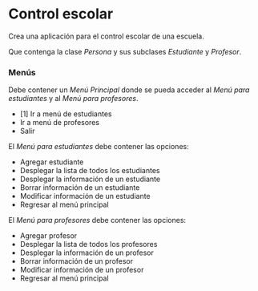 # Control escolar

Crea una aplicación para el control escolar de una escuela.

Que contenga la clase *Persona* y sus subclases *Estudiante* y *Profesor*.

### Menús

Debe contener un *Menú Principal* donde se pueda acceder al *Menú para estudiantes* y al *Menú para profesores*.

- [1] Ir a menú de estudiantes
- Ir a menú de profesores
- Salir

El *Menú para estudiantes* debe contener las opciones:

- Agregar estudiante
- Desplegar la lista de todos los estudiantes
- Desplegar la información de un estudiante
- Borrar información de un estudiante
- Modificar información de un estudiante
- Regresar al menú principal

El *Menú para profesores* debe contener las opciones:

- Agregar profesor
- Desplegar la lista de todos los profesores
- Desplegar la información de un profesor
- Borrar información de un profesor
- Modificar información de un profesor
- Regresar al menú principal

